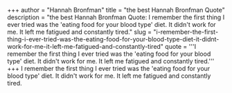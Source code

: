 +++
author = "Hannah Bronfman"
title = "the best Hannah Bronfman Quote"
description = "the best Hannah Bronfman Quote: I remember the first thing I ever tried was the 'eating food for your blood type' diet. It didn't work for me. It left me fatigued and constantly tired."
slug = "i-remember-the-first-thing-i-ever-tried-was-the-eating-food-for-your-blood-type-diet-it-didnt-work-for-me-it-left-me-fatigued-and-constantly-tired"
quote = '''I remember the first thing I ever tried was the 'eating food for your blood type' diet. It didn't work for me. It left me fatigued and constantly tired.'''
+++
I remember the first thing I ever tried was the 'eating food for your blood type' diet. It didn't work for me. It left me fatigued and constantly tired.
